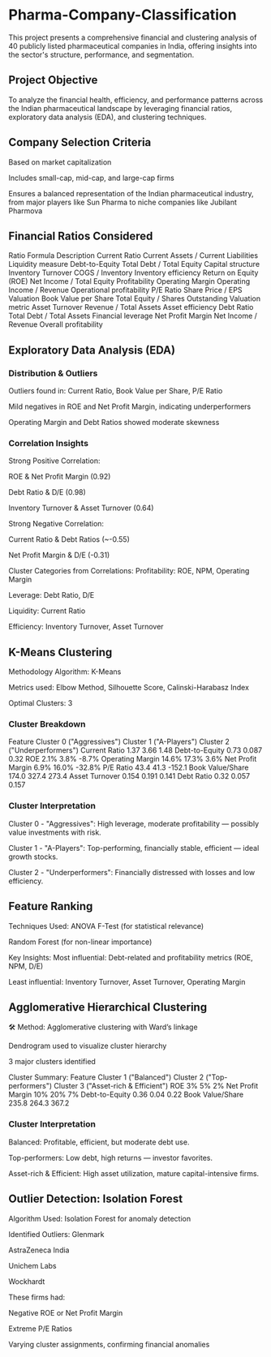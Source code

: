 # Pharma-Company-Classification

This project presents a comprehensive financial and clustering analysis of 40 publicly listed pharmaceutical companies in India, offering insights into the sector's structure, performance, and segmentation.

## Project Objective
To analyze the financial health, efficiency, and performance patterns across the Indian pharmaceutical landscape by leveraging financial ratios, exploratory data analysis (EDA), and clustering techniques.

## Company Selection Criteria
Based on market capitalization

Includes small-cap, mid-cap, and large-cap firms

Ensures a balanced representation of the Indian pharmaceutical industry, from major players like Sun Pharma to niche companies like Jubilant Pharmova

## Financial Ratios Considered
Ratio	Formula	Description
Current Ratio	Current Assets / Current Liabilities	Liquidity measure
Debt-to-Equity	Total Debt / Total Equity	Capital structure
Inventory Turnover	COGS / Inventory	Inventory efficiency
Return on Equity (ROE)	Net Income / Total Equity	Profitability
Operating Margin	Operating Income / Revenue	Operational profitability
P/E Ratio	Share Price / EPS	Valuation
Book Value per Share	Total Equity / Shares Outstanding	Valuation metric
Asset Turnover	Revenue / Total Assets	Asset efficiency
Debt Ratio	Total Debt / Total Assets	Financial leverage
Net Profit Margin	Net Income / Revenue	Overall profitability

## Exploratory Data Analysis (EDA)
### Distribution & Outliers
Outliers found in: Current Ratio, Book Value per Share, P/E Ratio

Mild negatives in ROE and Net Profit Margin, indicating underperformers

Operating Margin and Debt Ratios showed moderate skewness

### Correlation Insights
Strong Positive Correlation:

ROE & Net Profit Margin (0.92)

Debt Ratio & D/E (0.98)

Inventory Turnover & Asset Turnover (0.64)

Strong Negative Correlation:

Current Ratio & Debt Ratios (~-0.55)

Net Profit Margin & D/E (-0.31)

Cluster Categories from Correlations:
Profitability: ROE, NPM, Operating Margin

Leverage: Debt Ratio, D/E

Liquidity: Current Ratio

Efficiency: Inventory Turnover, Asset Turnover

## K-Means Clustering
Methodology
Algorithm: K-Means

Metrics used: Elbow Method, Silhouette Score, Calinski-Harabasz Index

Optimal Clusters: 3

### Cluster Breakdown
Feature	Cluster 0 ("Aggressives")	Cluster 1 ("A-Players")	Cluster 2 ("Underperformers")
Current Ratio	1.37	3.66	1.48
Debt-to-Equity	0.73	0.087	0.32
ROE	2.1%	3.8%	-8.7%
Operating Margin	14.6%	17.3%	3.6%
Net Profit Margin	6.9%	16.0%	-32.8%
P/E Ratio	43.4	41.3	-152.1
Book Value/Share	174.0	327.4	273.4
Asset Turnover	0.154	0.191	0.141
Debt Ratio	0.32	0.057	0.157

### Cluster Interpretation
Cluster 0 - "Aggressives": High leverage, moderate profitability — possibly value investments with risk.

Cluster 1 - "A-Players": Top-performing, financially stable, efficient — ideal growth stocks.

Cluster 2 - "Underperformers": Financially distressed with losses and low efficiency.

## Feature Ranking
Techniques Used:
ANOVA F-Test (for statistical relevance)

Random Forest (for non-linear importance)

Key Insights:
Most influential: Debt-related and profitability metrics (ROE, NPM, D/E)

Least influential: Inventory Turnover, Asset Turnover, Operating Margin

## Agglomerative Hierarchical Clustering
🛠 Method:
Agglomerative clustering with Ward’s linkage

Dendrogram used to visualize cluster hierarchy

3 major clusters identified

Cluster Summary:
Feature	Cluster 1 ("Balanced")	Cluster 2 ("Top-performers")	Cluster 3 ("Asset-rich & Efficient")
ROE	3%	5%	2%
Net Profit Margin	10%	20%	7%
Debt-to-Equity	0.36	0.04	0.22
Book Value/Share	235.8	264.3	367.2

### Cluster Interpretation
Balanced: Profitable, efficient, but moderate debt use.

Top-performers: Low debt, high returns — investor favorites.

Asset-rich & Efficient: High asset utilization, mature capital-intensive firms.

## Outlier Detection: Isolation Forest
Algorithm Used:
Isolation Forest for anomaly detection

Identified Outliers:
Glenmark

AstraZeneca India

Unichem Labs

Wockhardt

These firms had:

Negative ROE or Net Profit Margin

Extreme P/E Ratios

Varying cluster assignments, confirming financial anomalies

